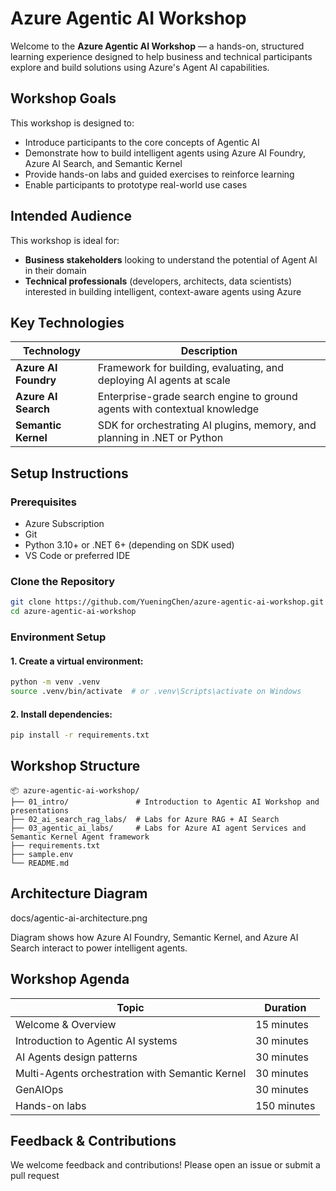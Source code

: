 # Azure Agentic AI Workshop

Welcome to the **Azure Agentic AI Workshop** — a hands-on, structured learning experience designed to help business and technical participants explore and build solutions using Azure's Agent AI capabilities.

## Workshop Goals

This workshop is designed to:
- Introduce participants to the core concepts of Agentic AI
- Demonstrate how to build intelligent agents using Azure AI Foundry, Azure AI Search, and Semantic Kernel
- Provide hands-on labs and guided exercises to reinforce learning
- Enable participants to prototype real-world use cases

## Intended Audience

This workshop is ideal for:
- **Business stakeholders** looking to understand the potential of Agent AI in their domain
- **Technical professionals** (developers, architects, data scientists) interested in building intelligent, context-aware agents using Azure

## Key Technologies
| Technology         | Description                                                                 |
|--------------------|-----------------------------------------------------------------------------|
| **Azure AI Foundry** | Framework for building, evaluating, and deploying AI agents at scale      |
| **Azure AI Search**  | Enterprise-grade search engine to ground agents with contextual knowledge |
| **Semantic Kernel**  | SDK for orchestrating AI plugins, memory, and planning in .NET or Python  |

## Setup Instructions

### Prerequisites
- Azure Subscription
- Git
- Python 3.10+ or .NET 6+ (depending on SDK used)
- VS Code or preferred IDE

### Clone the Repository
```bash
git clone https://github.com/YueningChen/azure-agentic-ai-workshop.git
cd azure-agentic-ai-workshop
```

### Environment Setup

#### 1. Create a virtual environment:
```bash
python -m venv .venv
source .venv/bin/activate  # or .venv\Scripts\activate on Windows
```
#### 2. Install dependencies:
```bash
pip install -r requirements.txt
```

## Workshop Structure
```
📦 azure-agentic-ai-workshop/
├── 01_intro/               # Introduction to Agentic AI Workshop and presentations
├── 02_ai_search_rag_labs/  # Labs for Azure RAG + AI Search
├── 03_agentic_ai_labs/     # Labs for Azure AI agent Services and Semantic Kernel Agent framework
├── requirements.txt
├── sample.env
└── README.md
```
## Architecture Diagram
docs/agentic-ai-architecture.png

Diagram shows how Azure AI Foundry, Semantic Kernel, and Azure AI Search interact to power intelligent agents.

## Workshop Agenda

|Topic | Duration
|-----|-------|
|Welcome & Overview |15 minutes	|
|Introduction to Agentic AI systems | 30 minutes | 
|AI Agents design patterns | 30 minutes | 
|Multi-Agents orchestration with Semantic Kernel | 30 minutes |
|GenAIOps | 30 minutes
|Hands-on labs	| 150 minutes |


## Feedback & Contributions
We welcome feedback and contributions! Please open an issue or submit a pull request
